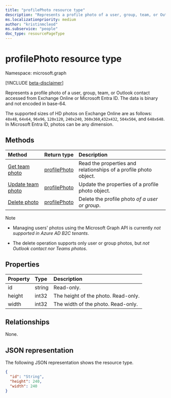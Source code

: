 ```yaml
---
title: "profilePhoto resource type"
description: "Represents a profile photo of a user, group, team, or Outlook contact accessed from Exchange Online or Microsoft Entra ID."
ms.localizationpriority: medium
author: "kristinmcleod"
ms.subservice: "people"
doc_type: resourcePageType
---
```


# profilePhoto resource type

Namespace: microsoft.graph

[!INCLUDE [beta-disclaimer](../../includes/beta-disclaimer.md)]

Represents a profile photo of a user, group, team, or Outlook contact accessed from Exchange Online or Microsoft Entra ID. The data is binary and not encoded in base-64.

The supported sizes of HD photos on Exchange Online are as follows: `48x48`, `64x64`, `96x96`, `120x120`, `240x240`,
`360x360`,`432x432`, `504x504`, and `648x648`. In Microsoft Entra ID, photos can be any dimension.

## Methods

|Method|Return type|Description|
|:---|:---|:---|
|[Get team photo](../api/profilephoto-get.md)|[profilePhoto](../resources/profilephoto.md)|Read the properties and relationships of a profile photo object.|
|[Update team photo](../api/profilephoto-update.md)|[profilePhoto](../resources/profilephoto.md)|Update the properties of a profile photo object.|
|[Delete photo](../api/profilephoto-delete.md)|[profilePhoto](../resources/profilephoto.md)|Delete the profile photo _of a user or group_.|

> [!NOTE]
> - Managing users' photos using the Microsoft Graph API is currently _not supported in Azure AD B2C tenants_.
> 
> - The delete operation supports only user or group photos, but _not Outlook contact nor Teams photos_.

## Properties
| Property	   | Type	|Description|
|:---------------|:--------|:----------|
|id|string|Read-only.|
|height|int32|The height of the photo. Read-only.|
|width|int32|The width of the photo. Read-only.|

## Relationships
None.

## JSON representation
The following JSON representation shows the resource type.

<!--{
  "blockType": "resource",
  "baseType": "microsoft.graph.entity",
  "optionalProperties": [],
  "isMediaEntity": true,
  "keyProperty": "id",
  "@odata.type": "microsoft.graph.profilePhoto"
}-->

```json
{
  "id": "String",
  "height": 240,
  "width": 240
}
```
<!-- uuid: 8fcb5dbc-d5aa-4681-8e31-b001d5168d79
2015-10-25 14:57:30 UTC -->
<!-- {
  "type": "#page.annotation",
  "description": "profilePhoto resource",
  "keywords": "",
  "section": "documentation",
  "tocPath": "",
  "suppressions": []
}
-->
